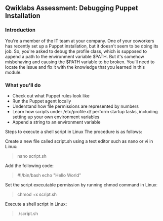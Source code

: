 ## Qwiklabs Assessment: Debugging Puppet Installation

### Introduction

You're a member of the IT team at your company. One of your coworkers has recently set up a Puppet installation, but it doesn't seem to be doing its job. So, you're asked to debug the profile class, which is supposed to append a path to the environment variable $PATH. But it's somehow misbehaving and causing the $PATH variable to be broken. You'll need to locate the issue and fix it with the knowledge that you learned in this module.

### What you'll do

* Check out what Puppet rules look like
* Run the Puppet agent locally
* Understand how file permissions are represented by numbers
* Learn how scripts under /etc/profile.d/ perform startup tasks, including setting up your own environment variables
* Append a string to an environment variable

Steps to execute a shell script in Linux
The procedure is as follows:

Create a new file called script.sh using a text editor such as nano or vi in Linux:
> nano script.sh

Add the following code:
> #!/bin/bash
> echo "Hello World"

Set the script executable permission by running chmod command in Linux:
> chmod +x script.sh

Execute a shell script in Linux:
> ./script.sh